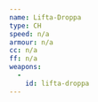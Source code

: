 ```yaml
---
name: Lifta-Droppa
type: CH
speed: n/a
armour: n/a
cc: n/a
ff: n/a
weapons:
  -
    id: lifta-droppa
---
```

